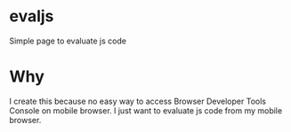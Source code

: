 # evaljs
Simple page to evaluate js code

# Why
I create this because no easy way to access Browser Developer Tools Console on mobile browser.
I just want to evaluate js code from my mobile browser. 
